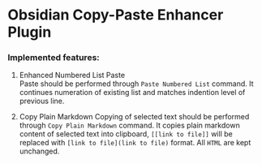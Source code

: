 # Obsidian Copy-Paste Enhancer Plugin

### Implemented features:

1. Enhanced Numbered List Paste \
Paste should be performed through `Paste Numbered List` command. It continues numeration of 
existing list and matches indention level of previous line.

2. Copy Plain Markdown
Copying of selected text should be performed through `Copy Plain Markdown` command.
It copies plain markdown content of selected text into clipboard, `[[link to file]]` will be replaced with `[link to file](link to file)` format.
All `HTML` are kept unchanged.

